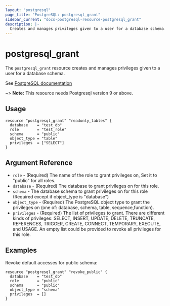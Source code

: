 ```yaml
---
layout: "postgresql"
page_title: "PostgreSQL: postgresql_grant"
sidebar_current: "docs-postgresql-resource-postgresql_grant"
description: |-
  Creates and manages privileges given to a user for a database schema.
---
```


# postgresql\_grant

The ``postgresql_grant`` resource creates and manages privileges given to a user for a database schema.

See [PostgreSQL documentation](https://www.postgresql.org/docs/current/sql-grant.html)

~> **Note:** This resource needs Postgresql version 9 or above.

## Usage

```hcl
resource "postgresql_grant" "readonly_tables" {
  database    = "test_db"
  role        = "test_role"
  schema      = "public"
  object_type = "table"
  privileges  = ["SELECT"]
}
```

## Argument Reference

* `role` - (Required) The name of the role to grant privileges on, Set it to "public" for all roles.
* `database` - (Required) The database to grant privileges on for this role.
* `schema` - The database schema to grant privileges on for this role (Required except if object_type is "database")
* `object_type` - (Required) The PostgreSQL object type to grant the privileges on (one of: database, schema, table, sequence,function).
* `privileges` - (Required) The list of privileges to grant. There are different kinds of privileges: SELECT, INSERT, UPDATE, DELETE, TRUNCATE, REFERENCES, TRIGGER, CREATE, CONNECT, TEMPORARY, EXECUTE, and USAGE. An empty list could be provided to revoke all privileges for this role.


## Examples

Revoke default accesses for public schema:

```hcl
resource "postgresql_grant" "revoke_public" {
  database    = "test_db"
  role        = "public"
  schema      = "public"
  object_type = "schema"
  privileges  = []
}
```
